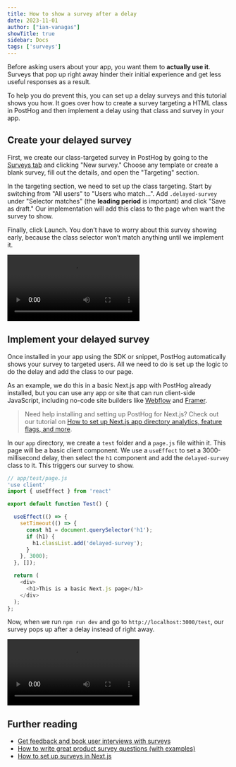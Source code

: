 ```yaml
---
title: How to show a survey after a delay
date: 2023-11-01
author: ["ian-vanagas"]
showTitle: true
sidebar: Docs
tags: ['surveys']
---
```


Before asking users about your app, you want them to **actually use it**. Surveys that pop up right away hinder their initial experience and get less useful responses as a result.

To help you do prevent this, you can set up a delay surveys and this tutorial shows you how. It goes over how to create a survey targeting a HTML class in PostHog and then implement a delay using that class and survey in your app.

## Create your delayed survey

First, we create our class-targeted survey in PostHog by going to the [Surveys tab](https://app.posthog.com/surveys) and clicking "New survey." Choose any template or create a blank survey, fill out the details, and open the "Targeting" section. 

In the targeting section, we need to set up the class targeting. Start by switching from "All users" to "Users who match…". Add `.delayed-survey` under "Selector matches" (the **leading period** is important) and click "Save as draft." Our implementation will add this class to the page when want the survey to show.

Finally, click Launch. You don’t have to worry about this survey showing early, because the class selector won’t match anything until we implement it.

![Creating a survey video](../images/tutorials/delayed-survey/survey.mp4)

## Implement your delayed survey

Once installed in your app using the SDK or snippet, PostHog automatically shows your survey to targeted users. All we need to do is set up the logic to do the delay and add the class to our page.

As an example, we do this in a basic Next.js app with PostHog already installed, but you can use any app or site that can run client-side JavaScript, including no-code site builders like [Webflow](/tutorials/webflow) and [Framer](/tutorials/framer-analytics).

> Need help installing and setting up PostHog for Next.js? Check out our tutorial on [How to set up Next.js app directory analytics, feature flags, and more](/tutorials/nextjs-app-directory-analytics).

In our `app` directory, we create a `test` folder and a `page.js` file within it. This page will be a basic client component. We use a `useEffect` to set a 3000-millisecond delay, then select the `h1` component and add the `delayed-survey` class to it. This triggers our survey to show.

```js
// app/test/page.js
'use client'
import { useEffect } from 'react'

export default function Test() {

  useEffect(() => {
    setTimeout(() => {
      const h1 = document.querySelector('h1');
      if (h1) {
        h1.classList.add('delayed-survey');
      }
    }, 3000);
  }, []);

  return (
    <div>
      <h1>This is a basic Next.js page</h1>
    </div>
  );
};
```

Now, when we run `npm run dev` and go to `http://localhost:3000/test`, our survey pops up after a delay instead of right away.

![Delayed survey video](../images/tutorials/delayed-survey/delay.mp4)

## Further reading

- [Get feedback and book user interviews with surveys](/tutorials/feedback-interviews-site-apps)
- [How to write great product survey questions (with examples)](/product-engineers/product-survey-questions)
- [How to set up surveys in Next.js](/tutorials/nextjs-surveys)